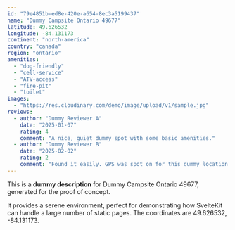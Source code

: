 ```yaml
---
id: "79e4851b-ed8e-420e-a654-8ec3a5199437"
name: "Dummy Campsite Ontario 49677"
latitude: 49.626532
longitude: -84.131173
continent: "north-america"
country: "canada"
region: "ontario"
amenities:
  - "dog-friendly"
  - "cell-service"
  - "ATV-access"
  - "fire-pit"
  - "toilet"
images:
  - "https://res.cloudinary.com/demo/image/upload/v1/sample.jpg"
reviews:
  - author: "Dummy Reviewer A"
    date: "2025-01-07"
    rating: 4
    comment: "A nice, quiet dummy spot with some basic amenities."
  - author: "Dummy Reviewer B"
    date: "2025-02-02"
    rating: 2
    comment: "Found it easily. GPS was spot on for this dummy location."
---
```


This is a **dummy description** for Dummy Campsite Ontario 49677, generated for the proof of concept.

It provides a serene environment, perfect for demonstrating how SvelteKit can handle a large number of static pages. The coordinates are 49.626532, -84.131173.
